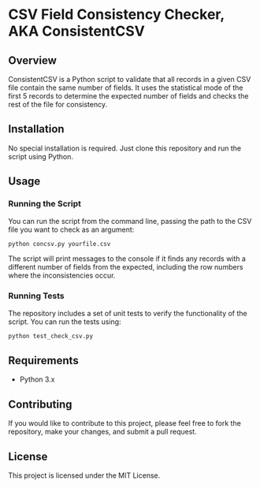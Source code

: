 # CSV Field Consistency Checker, AKA ConsistentCSV

## Overview

ConsistentCSV is a Python script to validate that all records in a given CSV file contain the same number of fields. It uses the statistical mode of the first 5 records to determine the expected number of fields and checks the rest of the file for consistency.

## Installation

No special installation is required. Just clone this repository and run the script using Python.

## Usage

### Running the Script

You can run the script from the command line, passing the path to the CSV file you want to check as an argument:

```bash
python concsv.py yourfile.csv
```

The script will print messages to the console if it finds any records with a different number of fields from the expected, including the row numbers where the inconsistencies occur.

### Running Tests

The repository includes a set of unit tests to verify the functionality of the script. You can run the tests using:

```bash
python test_check_csv.py
```

## Requirements

- Python 3.x

## Contributing

If you would like to contribute to this project, please feel free to fork the repository, make your changes, and submit a pull request.

## License

This project is licensed under the MIT License.

